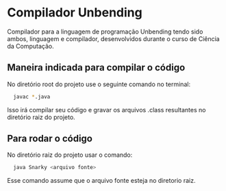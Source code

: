 # Compilador Unbending

Compilador para a linguagem de programação Unbending tendo sido ambos, linguagem e compilador, desenvolvidos durante o curso de Ciência da Computação.

## Maneira indicada para compilar o código

No diretório root do projeto use o seguinte comando no terminal:

```bash
  javac *.java
```

Isso irá compilar seu código e gravar os arquivos .class resultantes no diretório raiz do projeto.

## Para rodar o código

No diretório raiz do projeto usar o comando:

```bash
  java Snarky <arquivo fonte>
```

Esse comando assume que o arquivo fonte esteja no diretorio raiz.
